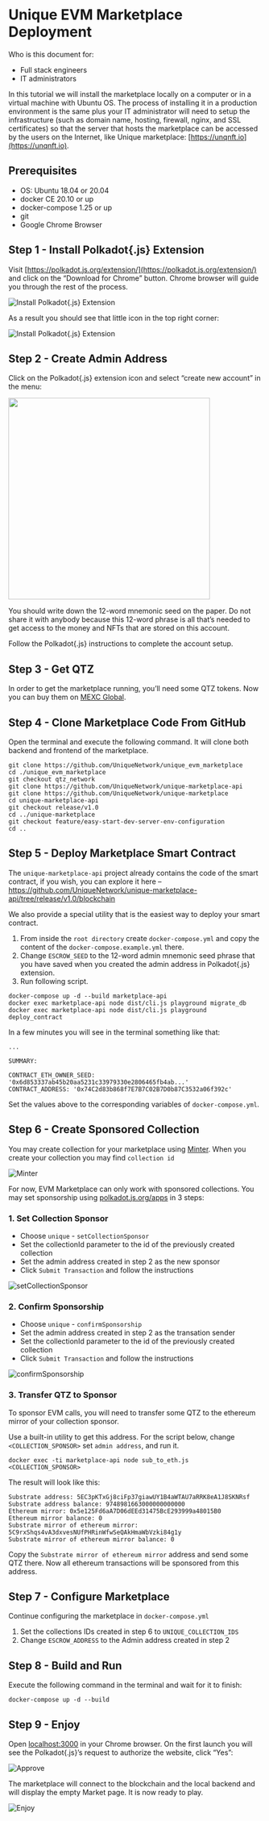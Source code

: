 # Unique EVM Marketplace Deployment

Who is this document for:

- Full stack engineers
- IT administrators

In this tutorial we will install the marketplace locally on a computer or in a virtual machine with Ubuntu OS. The process of installing it in a production environment is the same plus your IT administrator will need to setup the infrastructure (such as domain name, hosting, firewall, nginx, and SSL certificates) so that the server that hosts the marketplace can be accessed by the users on the Internet, like Unique marketplace: [https://unqnft.io](https://unqnft.io).


## Prerequisites

- OS: Ubuntu 18.04 or 20.04
- docker CE 20.10 or up
- docker-compose 1.25 or up
- git
- Google Chrome Browser

## Step 1 - Install Polkadot{.js} Extension

Visit [https://polkadot.js.org/extension/](https://polkadot.js.org/extension/) and click on the “Download for Chrome” button. Chrome browser will guide you through the rest of the process.

![Install Polkadot{.js} Extension](./doc/step1-1.png)

As a result you should see that little icon in the top right corner:

![Install Polkadot{.js} Extension](./doc/step1-2.png)

## Step 2 - Create Admin Address

Click on the Polkadot{.js} extension icon and select “create new account” in the menu:

<img src="./doc/step2-1.png" width="400">

You should write down the 12-word mnemonic seed on the paper. Do not share it with anybody because this 12-word phrase is all that’s needed to get access to the money and NFTs that are stored on this account.

Follow the Polkadot{.js} instructions to complete the account setup.

## Step 3 - Get QTZ

In order to get the marketplace running, you’ll need some QTZ tokens. Now you can buy them on [MEXC Global](https://www.mexc.com/exchange/QTZ_USDT).

## Step 4 - Clone Marketplace Code From GitHub

Open the terminal and execute the following command. It will clone both backend and frontend of the marketplace.

```
git clone https://github.com/UniqueNetwork/unique_evm_marketplace
cd ./unique_evm_marketplace
git checkout qtz_network
git clone https://github.com/UniqueNetwork/unique-marketplace-api
git clone https://github.com/UniqueNetwork/unique-marketplace
cd unique-marketplace-api
git checkout release/v1.0
cd ../unique-marketplace
git checkout feature/easy-start-dev-server-env-configuration
cd ..
```

## Step 5 - Deploy Marketplace Smart Contract

The `unique-marketplace-api` project already contains the code of the smart contract, if you wish, you can explore it here – https://github.com/UniqueNetwork/unique-marketplace-api/tree/release/v1.0/blockchain

We also provide a special utility that is the easiest way to deploy your smart contract. 

1. From inside the `root directory` create `docker-compose.yml` and copy the content of the `docker-compose.example.yml` there.
2. Change `ESCROW_SEED` to the 12-word admin mnemonic seed phrase that you have saved when you created the admin address in Polkadot{.js} extension.
3. Run following script.
```
docker-compose up -d --build marketplace-api
docker exec marketplace-api node dist/cli.js playground migrate_db
docker exec marketplace-api node dist/cli.js playground deploy_contract
```

In a few minutes you will see in the terminal something like that:

```
...

SUMMARY:

CONTRACT_ETH_OWNER_SEED: '0x6d853337ab45b20aa5231c33979330e2806465fb4ab...'
CONTRACT_ADDRESS: '0x74C2d83b868f7E7B7C02B7D0b87C3532a06f392c'
```

Set the values above to the corresponding variables of `docker-compose.yml`.

## Step 6 - Create Sponsored Collection

You may create collection for your marketplace using [Minter](https://minter-quartz.unique.network). When you create your collection you may find `collection id`

![Minter](./doc/Step6-0.png)

For now, EVM Marketplace can only work with sponsored collections. You may set sponsorship using [polkadot.js.org/apps](https://polkadot.js.org/apps/?rpc=wss%3A%2F%2Fquartz.unique.network#/extrinsics) in 3 steps:

### 1. Set Collection Sponsor

- Choose `unique` - `setCollectionSponsor`
- Set the collectionId parameter to the id of the previously created collection
- Set the admin address created in step 2 as the new sponsor
- Click `Submit Transaction` and follow the instructions

![setCollectionSponsor](./doc/step6-1.png)

### 2. Confirm Sponsorship

- Choose `unique` - `confirmSponsorship`
- Set the admin address created in step 2 as the transation sender
- Set the collectionId parameter to the id of the previously created collection
- Click `Submit Transaction` and follow the instructions

![confirmSponsorship](./doc/step6-2.png)

### 3. Transfer QTZ to Sponsor

To sponsor EVM calls, you will need to transfer some QTZ to the ethereum mirror of your collection sponsor.

Use a built-in utility to get this address. For the script below, change `<COLLECTION_SPONSOR>` set `admin address`, and run it.
```
docker exec -ti marketplace-api node sub_to_eth.js <COLLECTION_SPONSOR>
```

The result will look like this:

```
Substrate address: 5EC3pKTxGj8ciFp37giawUY1B4aWTAU7aRRK8eA1J8SKNRsf
Substrate address balance: 9748981663000000000000
Ethereum mirror: 0x5e125Fd6aA7D06dEEd31475BcE293999a48015B0
Ethereum mirror balance: 0
Substrate mirror of ethereum mirror: 5C9rxShqs4vA3dxvesNUfPHRinWfwSeQAkHmaWbVzki84g1y
Substrate mirror of ethereum mirror balance: 0
```

Copy the `Substrate mirror of ethereum mirror` address and send some QTZ there. Now all ethereum transactions will be sponsored from this address.

## Step 7 - Configure Marketplace

Continue configuring the marketplace in `docker-compose.yml`

1. Set the collections IDs created in step 6 to `UNIQUE_COLLECTION_IDS`
2. Change `ESCROW_ADDRESS` to the Admin address created in step 2

## Step 8 - Build and Run

Execute the following command in the terminal and wait for it to finish:

```
docker-compose up -d --build
```

## Step 9 - Enjoy

Open [localhost:3000](http://localhost:3000) in your Chrome browser. On the first launch you will see the Polkadot{.js}’s request to authorize the website, click “Yes”:

![Approve](./doc/step9-1.png)

The marketplace will connect to the blockchain and the local backend and will display the empty Market page. It is now ready to play.

![Enjoy](./doc/step9-2.png)
